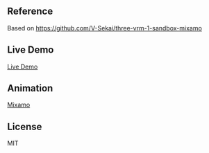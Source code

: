 ## Reference

Based on https://github.com/V-Sekai/three-vrm-1-sandbox-mixamo

## Live Demo

[Live Demo](https://vinny-888.github.io/cb-vrm-threejs-mixamo-animations/?id=549)

## Animation

[Mixamo](https://www.mixamo.com/) 

## License

MIT
